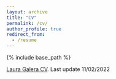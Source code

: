 ```yaml
---
layout: archive
title: "CV"
permalink: /cv/
author_profile: true
redirect_from:
  - /resume
---
```


{% include base_path %}

[Laura Galera CV](https://lauragalera.github.io/files/CV.pdf). Last update 11/02/2022